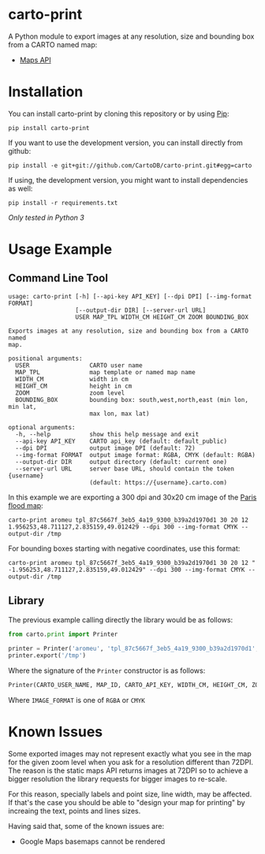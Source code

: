 carto-print
===========

A Python module to export images at any resolution, size and bounding box from a CARTO named map:

* [Maps API](https://carto.com/docs/carto-engine/maps-api)

Installation
============

You can install carto-print by cloning this repository or by using
[Pip](http://pypi.python.org/pypi/pip):

    pip install carto-print

If you want to use the development version, you can install directly from github:

    pip install -e git+git://github.com/CartoDB/carto-print.git#egg=carto

If using, the development version, you might want to install dependencies as well:

    pip install -r requirements.txt

*Only tested in Python 3*

Usage Example
=============

Command Line Tool
-----------------

```
usage: carto-print [-h] [--api-key API_KEY] [--dpi DPI] [--img-format FORMAT]
                   [--output-dir DIR] [--server-url URL]
                   USER MAP_TPL WIDTH_CM HEIGHT_CM ZOOM BOUNDING_BOX

Exports images at any resolution, size and bounding box from a CARTO named
map.

positional arguments:
  USER                 CARTO user name
  MAP_TPL              map template or named map name
  WIDTH_CM             width in cm
  HEIGHT_CM            height in cm
  ZOOM                 zoom level
  BOUNDING_BOX         bounding box: south,west,north,east (min lon, min lat,
                       max lon, max lat)

optional arguments:
  -h, --help           show this help message and exit
  --api-key API_KEY    CARTO api_key (default: default_public)
  --dpi DPI            output image DPI (default: 72)
  --img-format FORMAT  output image format: RGBA, CMYK (default: RGBA)
  --output-dir DIR     output directory (default: current one)
  --server-url URL     server base URL, should contain the token {username}
                       (default: https://{username}.carto.com)
```

In this example we are exporting a 300 dpi and 30x20 cm image of the [Paris flood map](https://aromeu.carto.com/builder/87c5667f-3eb5-4a19-9300-b39a2d1970d1/embed):

```
carto-print aromeu tpl_87c5667f_3eb5_4a19_9300_b39a2d1970d1 30 20 12 1.956253,48.711127,2.835159,49.012429 --dpi 300 --img-format CMYK --output-dir /tmp
```

For bounding boxes starting with negative coordinates, use this format:

```
carto-print aromeu tpl_87c5667f_3eb5_4a19_9300_b39a2d1970d1 30 20 12 " -1.956253,48.711127,2.835159,49.012429" --dpi 300 --img-format CMYK --output-dir /tmp
```


Library
-------

The previous example calling directly the library would be as follows:

```python
from carto.print import Printer

printer = Printer('aromeu', 'tpl_87c5667f_3eb5_4a19_9300_b39a2d1970d1', 'default_public', 30, 20, 12, '1.956253,48.711127,2.835159,49.012429', 300, 'CMYK')
printer.export('/tmp')
```

Where the signature of the `Printer` constructor is as follows:

```python
Printer(CARTO_USER_NAME, MAP_ID, CARTO_API_KEY, WIDTH_CM, HEIGHT_CM, ZOOM_LEVEL, BOUNDING_BOX, DPI, IMAGE_FORMAT)
```

Where `IMAGE_FORMAT` is one of `RGBA` or `CMYK`


Known Issues
============

Some exported images may not represent exactly what you see in the map for the given zoom level when you ask for a resolution different than 72DPI. The reason is the static maps API returns images at 72DPI so to achieve a bigger resolution the library requests for bigger images to re-scale.

For this reason, specially labels and point size, line width, may be affected. If that's the case you should be able to "design your map for printing" by increaing the text, points and lines sizes.

Having said that, some of the known issues are:

- Google Maps basemaps cannot be rendered
